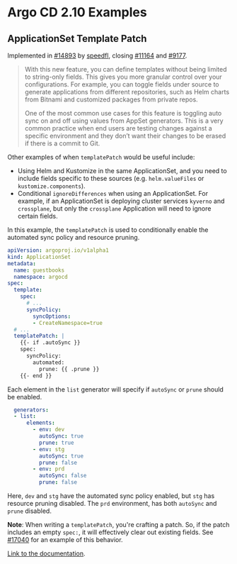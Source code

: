 # Argo CD 2.10 Examples
## ApplicationSet Template Patch
Implemented in [#14893](https://github.com/argoproj/argo-cd/pull/14893) by [speedfl](https://github.com/speedfl), closing [#11164](https://github.com/argoproj/argo-cd/issues/11164) and [#9177](https://github.com/argoproj/argo-cd/issues/9177).

> With this new feature, you can define templates without being limited to string-only fields. This gives you more granular control over your configurations. For example, you can toggle fields under source to generate applications from different repositories, such as Helm charts from Bitnami and customized packages from private repos.
> 
> One of the most common use cases for this feature is toggling auto sync on and off using values from AppSet generators. This is a very common practice when end users are testing changes against a specific environment and they don’t want their changes to be erased if there is a commit to Git.

Other examples of when `templatePatch` would be useful include:
- Using Helm and Kustomize in the same ApplicationSet, and you need to include fields specific to these sources (e.g. `helm.valueFiles` or `kustomize.components`).
- Conditional `ignoreDifferences` when using an ApplicationSet. For example, if an ApplicationSet is deploying cluster services `kyverno` and `crossplane`, but only the `crossplane` Application will need to ignore certain fields.

In this example, the `templatePatch` is used to conditionally enable the automated sync policy and resource pruning.
```yaml
apiVersion: argoproj.io/v1alpha1
kind: ApplicationSet
metadata:
  name: guestbooks
  namespace: argocd
spec:
  template:
    spec:
      # ...
      syncPolicy:
        syncOptions:
        - CreateNamespace=true
  # ...
  templatePatch: |
    {{- if .autoSync }}
    spec:
      syncPolicy:
        automated:
          prune: {{ .prune }}
    {{- end }}
```

Each element in the `list` generator will specify if `autoSync` or `prune` should be enabled.
```yaml
  generators:
  - list:
      elements:
        - env: dev
          autoSync: true
          prune: true
        - env: stg
          autoSync: true
          prune: false
        - env: prd
          autoSync: false
          prune: false
```
Here, `dev` and `stg` have the automated sync policy enabled, but `stg` has resource pruning disabled. The `prd` environment, has both `autoSync` and `prune` disabled.

**Note**: When writing a `templatePatch`, you're crafting a patch. So, if the patch includes an empty `spec:`, it will effectively clear out existing fields. See [#17040](https://github.com/argoproj/argo-cd/issues/17040) for an example of this behavior.

[Link to the documentation](https://argo-cd.readthedocs.io/en/latest/operator-manual/applicationset/Template/#template-patch).